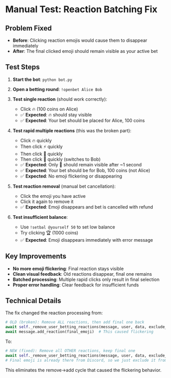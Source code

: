 # Manual Test: Reaction Batching Fix

## Problem Fixed
- **Before**: Clicking reaction emojis would cause them to disappear immediately
- **After**: The final clicked emoji should remain visible as your active bet

## Test Steps

1. **Start the bot**: `python bot.py`

2. **Open a betting round**: `!openbet Alice Bob`

3. **Test single reaction** (should work correctly):
   - Click 🔥 (100 coins on Alice)
   - ✅ **Expected**: 🔥 should stay visible
   - ✅ **Expected**: Your bet should be placed for Alice, 100 coins

4. **Test rapid multiple reactions** (this was the broken part):
   - Click 🔥 quickly
   - Then click ⚡ quickly  
   - Then click 💪 quickly
   - Then click 🌟 quickly (switches to Bob)
   - ✅ **Expected**: Only 🌟 should remain visible after ~1 second
   - ✅ **Expected**: Your bet should be for Bob, 100 coins (not Alice)
   - ✅ **Expected**: No emoji flickering or disappearing

5. **Test reaction removal** (manual bet cancellation):
   - Click the emoji you have active
   - Click it again to remove it
   - ✅ **Expected**: Emoji disappears and bet is cancelled with refund

6. **Test insufficient balance**:
   - Use `!setbal @yourself 50` to set low balance
   - Try clicking 🏆 (1000 coins)
   - ✅ **Expected**: Emoji disappears immediately with error message

## Key Improvements

- **No more emoji flickering**: Final reaction stays visible
- **Clean visual feedback**: Old reactions disappear, final one remains
- **Batched processing**: Multiple rapid clicks only result in final selection
- **Proper error handling**: Clear feedback for insufficient funds

## Technical Details

The fix changed the reaction processing from:
```python
# OLD (broken): Remove ALL reactions, then add final one back
await self._remove_user_betting_reactions(message, user, data, exclude_emoji=None)
await message.add_reaction(final_emoji)  # This caused flickering
```

To:
```python  
# NEW (fixed): Remove all OTHER reactions, keep final one
await self._remove_user_betting_reactions(message, user, data, exclude_emoji=final_emoji)
# Final emoji is already there from Discord, so we just exclude it from removal
```

This eliminates the remove→add cycle that caused the flickering behavior.